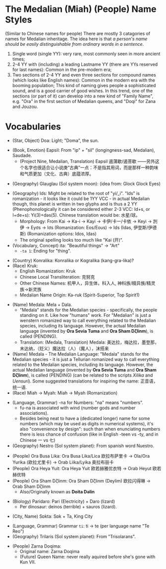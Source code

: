 <!--Mapping from Medalian to Medalian-->

# The Medalian (Miah) (People) Name Styles

(Similar to Chinese names for people) There are mostly 3 catagories of names for Medalian inheritage. The idea here is that *a person's name should be easily distinguishable from ordinary words in a sentence*.

1. Single word (single YY): very rare, most commonly seen in more ancient times;
2. 2-4 YY with (including) a leading Lastname YY (there are YYs reserved for last names): Common in the pre-modern era;
3. Two sections of 2-4 YY and even three sections for compound names (which looks like English names): Common in the modern era with the booming population; This kind of naming gives people a sophisticated sound, and is a good carrier of good wishes. In this trend, one of the sections (or part of it) can develop into a new kind of "Family Name", e.g. "Ora" in the first section of Medalian queens, and "Doqi" for Zana and Jouzou.

# Vocabularies

<!--A-->
<!--B-->
<!--C-->
<!--D-->
* (Star, Object) Doa: Light; "Doma", the sun.
<!--E-->
* (Book, Emotion) Eapsil: From "ip" + "sil" (longingness-sad, Medalian), Saudade.
    * (Project Nine, Medalian, Translation) Eapsil 遏蒲歇/遏菩歇 ——另外这个名字也很适合让小说庚“古典”一点：不是指其用词，而是那样一种韵味和气质更加（文化、古典）底蕴浓厚。
<!--F-->
<!--G-->
* (Geography) Glauglau (Sol system moon)<!--Tellurian entity in Medalian name-->: (idea from: Glock Glock Eyes)
<!--H-->
<!--I-->
* (Geography) Ids: Might be related to the root of "yi/_i". "Ids" is romanization - it looks like it could be 1YY VCC - in actual Medalian though, this planet is written in two glyphs and is thus a 2 YY (Phenophonologically it can be considered either 2-3 VCC: Id+s, or I+de+s): Yi(3)+dəs(5). Chinese translation would be: 水星/球。
    * Morphology: From Kai -> Ka-i -> Kayi -> 卡伊/卡一/卡依 -> Keyi -> 剀伊 -> Eyơs -> Iơs (Romanization: Eos/Eous) -> Ids (Idəs, 伊登斯/伊德斯) (Romanization options: Idos, Idas)
    * The original spelling looks too much like "Kai (开)".
* (Vocabulary, Concept) ita: "Beautiful things" -> "Art"
    * `-ta 1`: Ending for "thing".
<!--J-->
<!--K-->
* (Country) Konralika: Konralika or Kɑgralika (kang-gra-lika)?
* (Race) Kruk: 
    * English Romanization: Kruk
    * Chinese Local Transliteration: 克努克
    * Other Chinese Names: 机甲人，异生体，科入人, 神科族/精异族/精灵族->新灵族
    * Medalian Name Origin: Kə-ruk (Spirit-Superior, Top Spirit1)
<!--L-->
<!--M-->
* (Name) Medala: Mela + Dala.
    * "Medala" stands for the Medalian species - specifically, the people standing on it. Like how "humans" work. For "Medalian" is just a wenstern romanized way to call everything related to the Medalian species, including its language. However, the actual Medalian language (invented by **Ora Sevia Tuma** and **Ora Sham Dζlinm**), is called (PENDING).
    * Translation: (Medala, Translation) Medala: 美达拉，梅达拉，墨登那，末达纳，（贬义）魔达拉（人）（魔人），沫搭来
* (Name) Medala - The Medalian Language: "Medala" stands for the Medalian species - it is just a Tellurian romanized way to call everything related to the Medalian species, including its language. However, the actual Medalian language (invented by **Ora Sevia Tuma** and **Ora Sham Dζlinm**), is called (PENDING) (can be related to the scripts *Xilika* and *Uensuri*). Some suggested translations for inspiring the name: 正音语，统一语.
* (Race) Miah -> Myah: Miah -> Myah (Romanization)
<!--N-->
* (Language, Grammar) -na for Numbers: "na" means "numbers".
    * fu-na is associated with wind (number gods and number associations).
    * Besides being neat to have a (dedicated longer) name for some numbers (which may be used as digits in numerical systems), it's also "convenience by design": such than when enunciating numbers there is less chance of confusion (like in English -teen vs -ty, and in Chinese 一 vs 七)
* (Geography) Nestro (Sol system planet): From spanish word Nuestro.
<!--O-->
* (People) Ora Busa Lika: Ora Busa Lika/Lica 欧拉布萨里卡 -> Ola/Ora Yurika (欧拉尤里卡) -> Orab Liika/Lyika 奥拉布丽卡
* (People) Ora Heya Yuit: Ora Heya Yuit 欧若赫雅优衣特 -> Orab Heyut 欧若赫优特
* (People) Ora Sham Dζlinm: Ora Sham Dζlinm (Deylim) 欧拉闪得琳 -> Orab Sham Dζlinm
    * Also/Originally known as **Doita Dəlin**
<!--P-->
* (Biology) Paridaro: Pari (Electricity) + Daro (lizard)
    * Per dinosaur: deinos (terrible) + sauros (lizard).
<!--Q-->
<!--R-->
<!--S-->
* (City, Name) Sɒkta: Sɒk + Ta, King City
<!--T-->
* (Language, Grammar) Grammar `ti`: ti -> te (per language name "Te Reo")
* (Geography) Trilaris (Sol system planet): From "Trisolarans".
<!--U-->
<!--V-->
<!--W-->
<!--X-->
<!--Y-->
<!--Z-->
* (People) Zarna Doqima: 
    * Original name: Zarna Doqima
    * (Future) Queen Name: never really aquired before she's gone with Kun VII.